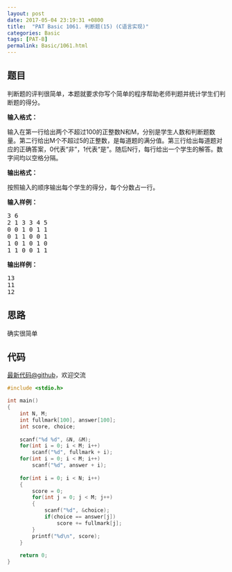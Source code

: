 ```yaml
---
layout: post
date: 2017-05-04 23:19:31 +0800
title:  "PAT Basic 1061. 判断题(15) (C语言实现)"
categories: Basic
tags: [PAT-B]
permalink: Basic/1061.html
---
```


## 题目

<div id="problemContent">
<p>判断题的评判很简单，本题就要求你写个简单的程序帮助老师判题并统计学生们判断题的得分。
</p>
<p><b>
输入格式：
</b></p>
<p>
输入在第一行给出两个不超过100的正整数N和M，分别是学生人数和判断题数量。第二行给出M个不超过5的正整数，是每道题的满分值。第三行给出每道题对应的正确答案，0代表“非”，1代表“是”。随后N行，每行给出一个学生的解答。数字间均以空格分隔。
</p>
<p><b>
输出格式：
</b></p>
<p>
按照输入的顺序输出每个学生的得分，每个分数占一行。
</p>
<b>输入样例：</b><pre>
3 6
2 1 3 3 4 5
0 0 1 0 1 1
0 1 1 0 0 1
1 0 1 0 1 0
1 1 0 0 1 1
</pre>
<b>输出样例：</b><pre>
13
11
12
</pre>
</div>

## 思路

确实很简单

## 代码

[最新代码@github](https://github.com/OliverLew/PAT/blob/master/PATBasic/1061.c)，欢迎交流
```c
#include <stdio.h>

int main()
{
    int N, M;
    int fullmark[100], answer[100];
    int score, choice;
    
    scanf("%d %d", &N, &M);
    for(int i = 0; i < M; i++)  
        scanf("%d", fullmark + i);
    for(int i = 0; i < M; i++)  
        scanf("%d", answer + i);
    
    for(int i = 0; i < N; i++)
    {
        score = 0;
        for(int j = 0; j < M; j++)  
        {
            scanf("%d", &choice);
            if(choice == answer[j])     
                score += fullmark[j];
        }
        printf("%d\n", score);
    }
    
    return 0;
}

```